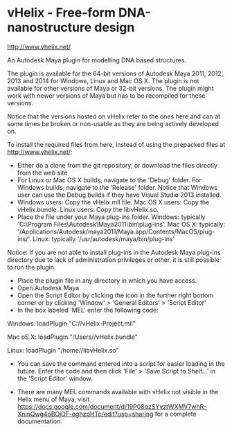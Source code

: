 vHelix - Free-form DNA-nanostructure design
======
http://www.vhelix.net/

An Autodesk Maya plugin for modelling DNA based structures.

The plugin is available for the 64-bit versions of Autodesk Maya 2011, 2012, 2013 and 2014 for Windows, Linux and Mac OS X. The plugin is not available for other versions of Maya or 32-bit versions. The plugin might work with newer versions of Maya but has to be recompiled for these versions.

Notice that the versions hosted on vHelix refer to the ones here and can at some times be broken or non-usable as they are being actively developed on.

To install the required files from here, instead of using the prepacked files at http://www.vhelix.net/:
* Either do a clone from the git repository, or download the files directly from the web site
* For Linux or Mac OS X builds, navigate to the 'Debug' folder. For Windows builds, navigate to the 'Release' folder. Notice that Windows user can use the Debug builds if they have Visual Studio 2013 installed.
* Windows users: Copy the vHelix.mll file. Mac OS X users: Copy the vHelix.bundle. Linux users: Copy the libvHelix.so.
* Place the file under your Maya plug-ins folder. Windows: typically 'C:\Program Files\Autodesk\Maya2011\bin\plug-ins'. Mac OS X: typically: '/Applications/Autodesk/maya2011/Maya.app/Contents/MacOS/plug-ins/'. Linux: typically '/usr/autodesk/maya/bin/plug-ins'

Notice: If you are not able to install plug-ins in the Autodesk Maya plug-ins directory due to lack of administration privileges or other, it is still possible to run the plugin.
* Place the plugin file in any directory in which you have access.
* Open Autodesk Maya
* Open the Script Editor by clicking the icon in the further right bottom corner or by clicking 'Window' > 'General Editors' > 'Script Editor'
* In the box labeled 'MEL' enter the following code:

Windows:
loadPlugin "C:/<path-to-your-vHelix-plugin-mll-file>/vHelix-Project.mll"

Mac oS X:
loadPlugin "/Users/<path-to-your-vHelix-plugin-mll-file>/vHelix.bundle"

Linux:
loadPlugin "/home/<path-to-your-vHelix-plugin-mll-file>/libvHelix.so"

* You can save the command entered into a script for easier loading in the future. Enter the code and then click 'File' > 'Save Script to Shelf...' in the 'Script Editor' window.

* There are many MEL commands available with vHelix not visible in the Helix menu of Maya, visit https://docs.google.com/document/d/19P08qzSYyztWXMV7whR-XninQwg4oBOjDF-qghzpHTo/edit?usp=sharing for a complete documentation.